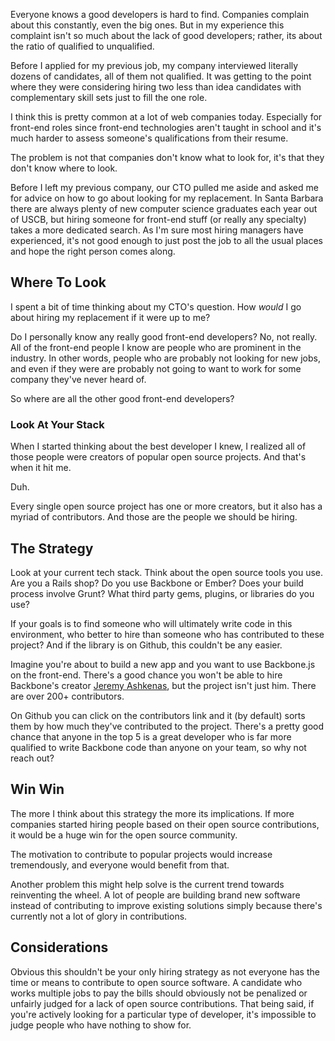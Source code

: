 <!--
{
  "layout": "article",
  "title": "How to Find Qualified Developers",
  "date": "2014-01-14T18:15:37-08:00",
  "draft": true
}
-->

Everyone knows a good developers is hard to find. Companies complain about this constantly, even the big ones. But in my experience this complaint isn't so much about the lack of good developers; rather, its about the ratio of qualified to unqualified.

Before I applied for my previous job, my company interviewed literally dozens of candidates, all of them not qualified. It was getting to the point where they were considering hiring two less than idea candidates with complementary skill sets just to fill the one role.

I think this is pretty common at a lot of web companies today. Especially for front-end roles since front-end technologies aren't taught in school and it's much harder to assess someone's qualifications from their resume.

The problem is not that companies don't know what to look for, it's that they don't know where to look.

Before I left my previous company, our CTO pulled me aside and asked me for advice on how to go about looking for my replacement. In Santa Barbara there are always plenty of new computer science graduates each year out of USCB, but hiring someone for front-end stuff (or really any specialty) takes a more dedicated search. As I'm sure most hiring managers have experienced, it's not good enough to just post the job to all the usual places and hope the right person comes along.

## Where To Look

I spent a bit of time thinking about my CTO's question. How *would* I go about hiring my replacement if it were up to me?

Do I personally know any really good front-end developers? No, not really. All of the front-end people I know are people who are prominent in the industry. In other words, people who are probably not looking for new jobs, and even if they were are probably not going to want to work for some company they've never heard of.

So where are all the other good front-end developers?

### Look At Your Stack

When I started thinking about the best developer I knew, I realized all of those people were creators of popular open source projects. And that's when it hit me.

Duh.

Every single open source project has one or more creators, but it also has a myriad of contributors. And those are the people we should be hiring.

## The Strategy

Look at your current tech stack. Think about the open source tools you use. Are you a Rails shop? Do you use Backbone or Ember? Does your build process involve Grunt? What third party gems, plugins, or libraries do you use?

If your goals is to find someone who will ultimately write code in this environment, who better to hire than someone who has contributed to these project? And if the library is on Github, this couldn't be any easier.

Imagine you're about to build a new app and you want to use Backbone.js on the front-end. There's a good chance you won't be able to hire Backbone's creator [Jeremy Ashkenas](https://github.com/jashkenas), but the project isn't just him. There are over 200+ contributors.

On Github you can click on the contributors link and it (by default) sorts them by how much they've contributed to the project. There's a pretty good chance that anyone in the top 5 is a great developer who is far more qualified to write Backbone code than anyone on your team, so why not reach out?

## Win Win

The more I think about this strategy the more its implications. If more companies started hiring people based on their open source contributions, it would be a huge win for the open source community.

The motivation to contribute to popular projects would increase tremendously, and everyone would benefit from that.

Another problem this might help solve is the current trend towards reinventing the wheel. A lot of people are building brand new software instead of contributing to improve existing solutions simply because there's currently not a lot of glory in contributions.

## Considerations

Obvious this shouldn't be your only hiring strategy as not everyone has the time or means to contribute to open source software. A candidate who works multiple jobs to pay the bills should obviously not be penalized or unfairly judged for a lack of open source contributions. That being said, if you're actively looking for a particular type of developer, it's impossible to judge people who have nothing to show for.
